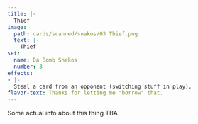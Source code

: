 ```yaml
---
title: |-
  Thief
image: 
  path: cards/scanned/snakos/03 Thief.png
  text: |-
    Thief
set:
  name: Da Bomb Snakos
  number: 3
effects: 
- |-
  Steal a card from an opponent (switching stuff in play).
flavor-text: Thanks for letting me "borrow" that.
---
```

Some actual info about this thing TBA.
